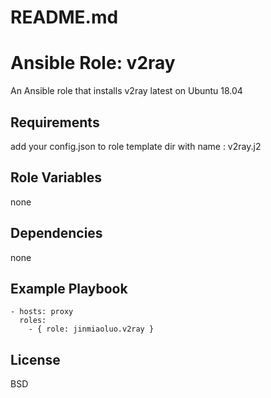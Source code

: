 # README.md
# Ansible Role: v2ray

An Ansible role that installs v2ray latest on Ubuntu 18.04

## Requirements

add your config.json to role template dir with name : v2ray.j2

## Role Variables

none

## Dependencies

none

## Example Playbook

    - hosts: proxy
      roles:
        - { role: jinmiaoluo.v2ray }

## License

BSD